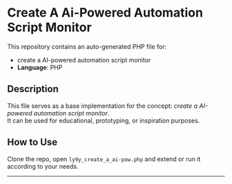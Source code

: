 # Create A Ai-Powered Automation Script Monitor

This repository contains an auto-generated PHP file for:

- create a AI-powered automation script monitor
- **Language**: PHP

## Description

This file serves as a base implementation for the concept: *create a AI-powered automation script monitor*.  
It can be used for educational, prototyping, or inspiration purposes.

## How to Use

Clone the repo, open `ly9y_create_a_ai-pow.php` and extend or run it according to your needs.

---


